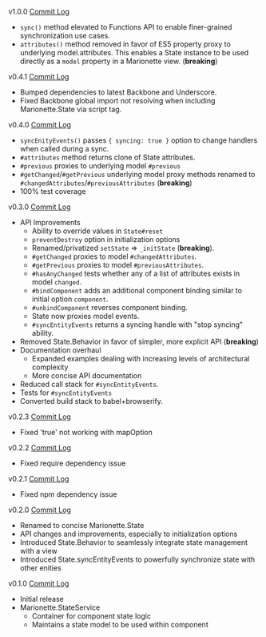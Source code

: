 v1.0.0 [Commit Log](https://github.com/Squareknot/marionette.state/compare/v0.4.0...v1.0.0)

- `sync()` method elevated to Functions API to enable finer-grained synchronization use cases.
- `attributes()` method removed in favor of ES5 property proxy to underlying model.attributes.  This enables a State instance to be used directly as a `model` property in a Marionette view. (**breaking**)

v0.4.1 [Commit Log](https://github.com/Squareknot/marionette.state/compare/v0.4.0...v0.4.1)

- Bumped dependencies to latest Backbone and Underscore.
- Fixed Backbone global import not resolving when including Marionette.State via script tag.

v0.4.0 [Commit Log](https://github.com/Squareknot/marionette.state/compare/v0.3.0...v0.4.0)

- `syncEnityEvents()` passes `{ syncing: true }` option to change handlers when called during a sync.
- `#attributes` method returns clone of State attributes.
- `#previous` proxies to underlying model `#previous`
- `#getChanged`/`#getPrevious` underlying model proxy methods renamed to `#changedAttributes`/`#previousAttributes` (**breaking**)
- 100% test coverage

v0.3.0 [Commit Log](https://github.com/Squareknot/marionette.state/compare/v0.2.3...v0.3.0)

- API Improvements
  - Ability to override values in `State#reset`
  - `preventDestroy` option in initialization options
  - Renamed/privatized `setState` => `_initState` (**breaking**).
  - `#getChanged` proxies to model `#changedAttributes`.
  - `#getPrevious` proxies to model `#previousAttributes`.
  - `#hasAnyChanged` tests whether any of a list of attributes exists in model `changed`.
  - `#bindComponent` adds an additional component binding similar to initial option `component`.
  - `#unbindComponent` reverses component binding.
  - State now proxies model events.
  - `#syncEntityEvents` returns a syncing handle with "stop syncing" ability.
- Removed State.Behavior in favor of simpler, more explicit API (**breaking**)
- Documentation overhaul
  - Expanded examples dealing with increasing levels of architectural complexity
  - More concise API documentation
- Reduced call stack for `#syncEntityEvents`.
- Tests for `#syncEntityEvents`
- Converted build stack to babel+browserify.

v0.2.3 [Commit Log](https://github.com/Squareknot/marionette.state/compare/v0.2.2...v0.2.3)

- Fixed 'true' not working with mapOption

v0.2.2 [Commit Log](https://github.com/Squareknot/marionette.state/compare/v0.2.1...v0.2.2)

- Fixed require dependency issue

v0.2.1 [Commit Log](https://github.com/Squareknot/marionette.state/compare/v0.2.0...v0.2.1)

- Fixed npm dependency issue

v0.2.0 [Commit Log](https://github.com/Squareknot/marionette.state/compare/v0.1.0...v0.2.0)

- Renamed to concise Marionette.State
- API changes and improvements, especially to initialization options
- Introduced State.Behavior to seamlessly integrate state management with a view
- Introduced State.syncEntityEvents to powerfully synchronize state with other enities

v0.1.0 [Commit Log](https://github.com/Squareknot/marionette.state/commits/v0.1.0)

- Initial release
- Marionette.StateService
  - Container for component state logic
  - Maintains a state model to be used within component
